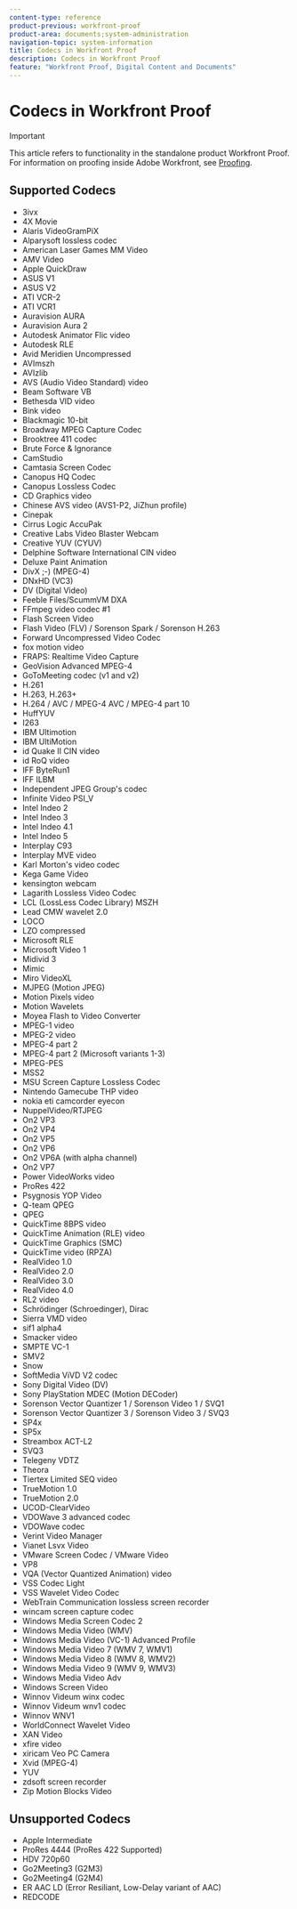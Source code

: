 ```yaml
---
content-type: reference
product-previous: workfront-proof
product-area: documents;system-administration
navigation-topic: system-information
title: Codecs in Workfront Proof
description: Codecs in Workfront Proof
feature: "Workfront Proof, Digital Content and Documents"
---
```


# Codecs in Workfront Proof

>[!IMPORTANT]
>
>This article refers to functionality in the standalone product Workfront Proof. For information on proofing inside Adobe Workfront, see [Proofing](../../../review-and-approve-work/proofing/proofing.md).

## Supported Codecs

* 3ivx
* 4X Movie
* Alaris VideoGramPiX
* Alparysoft lossless codec
* American Laser Games MM Video
* AMV Video
* Apple QuickDraw
* ASUS V1
* ASUS V2
* ATI VCR-2
* ATI VCR1
* Auravision AURA
* Auravision Aura 2
* Autodesk Animator Flic video
* Autodesk RLE
* Avid Meridien Uncompressed
* AVImszh
* AVIzlib
* AVS (Audio Video Standard) video
* Beam Software VB
* Bethesda VID video
* Bink video
* Blackmagic 10-bit
* Broadway MPEG Capture Codec
* Brooktree 411 codec
* Brute Force & Ignorance
* CamStudio
* Camtasia Screen Codec
* Canopus HQ Codec
* Canopus Lossless Codec
* CD Graphics video
* Chinese AVS video (AVS1-P2, JiZhun profile)
* Cinepak
* Cirrus Logic AccuPak
* Creative Labs Video Blaster Webcam
* Creative YUV (CYUV)
* Delphine Software International CIN video
* Deluxe Paint Animation
* DivX ;-) (MPEG-4)
* DNxHD (VC3)
* DV (Digital Video)
* Feeble Files/ScummVM DXA
* FFmpeg video codec #1
* Flash Screen Video
* Flash Video (FLV) / Sorenson Spark / Sorenson H.263
* Forward Uncompressed Video Codec
* fox motion video
* FRAPS: Realtime Video Capture
* GeoVision Advanced MPEG-4
* GoToMeeting codec (v1 and v2)
* H.261
* H.263, H.263+
* H.264 / AVC / MPEG-4 AVC / MPEG-4 part 10
* HuffYUV
* I263
* IBM Ultimotion
* IBM UltiMotion
* id Quake II CIN video
* id RoQ video
* IFF ByteRun1
* IFF ILBM
* Independent JPEG Group's codec
* Infinite Video PSI_V
* Intel Indeo 2
* Intel Indeo 3
* Intel Indeo 4.1
* Intel Indeo 5
* Interplay C93
* Interplay MVE video
* Karl Morton's video codec
* Kega Game Video
* kensington webcam
* Lagarith Lossless Video Codec
* LCL (LossLess Codec Library) MSZH
* Lead CMW wavelet 2.0
* LOCO
* LZO compressed
* Microsoft RLE
* Microsoft Video 1
* Midivid 3
* Mimic
* Miro VideoXL
* MJPEG (Motion JPEG)
* Motion Pixels video
* Motion Wavelets
* Moyea Flash to Video Converter
* MPEG-1 video
* MPEG-2 video
* MPEG-4 part 2
* MPEG-4 part 2 (Microsoft variants 1-3)
* MPEG-PES
* MSS2
* MSU Screen Capture Lossless Codec
* Nintendo Gamecube THP video
* nokia eti camcorder eyecon
* NuppelVideo/RTJPEG
* On2 VP3
* On2 VP4
* On2 VP5
* On2 VP6
* On2 VP6A (with alpha channel)
* On2 VP7
* Power VideoWorks video
* ProRes 422
* Psygnosis YOP Video
* Q-team QPEG
* QPEG
* QuickTime 8BPS video
* QuickTime Animation (RLE) video
* QuickTime Graphics (SMC)
* QuickTime video (RPZA)
* RealVideo 1.0
* RealVideo 2.0
* RealVideo 3.0
* RealVideo 4.0
* RL2 video
* Schrödinger (Schroedinger), Dirac
* Sierra VMD video
* sif1 alpha4
* Smacker video
* SMPTE VC-1
* SMV2
* Snow
* SoftMedia ViVD V2 codec
* Sony Digital Video (DV)
* Sony PlayStation MDEC (Motion DECoder)
* Sorenson Vector Quantizer 1 / Sorenson Video 1 / SVQ1
* Sorenson Vector Quantizer 3 / Sorenson Video 3 / SVQ3
* SP4x
* SP5x
* Streambox ACT-L2
* SVQ3
* Telegeny VDTZ
* Theora
* Tiertex Limited SEQ video
* TrueMotion 1.0
* TrueMotion 2.0
* UCOD-ClearVideo
* VDOWave 3 advanced codec
* VDOWave codec
* Verint Video Manager
* Vianet Lsvx Video
* VMware Screen Codec / VMware Video
* VP8
* VQA (Vector Quantized Animation) video
* VSS Codec Light
* VSS Wavelet Video Codec
* WebTrain Communication lossless screen recorder
* wincam screen capture codec
* Windows Media Screen Codec 2
* Windows Media Video (WMV)
* Windows Media Video (VC-1) Advanced Profile
* Windows Media Video 7 (WMV 7, WMV1)
* Windows Media Video 8 (WMV 8, WMV2)
* Windows Media Video 9 (WMV 9, WMV3)
* Windows Media Video Adv
* Windows Screen Video
* Winnov Videum winx codec
* Winnov Videum wnv1 codec
* Winnov WNV1
* WorldConnect Wavelet Video
* XAN Video
* xfire video
* xiricam Veo PC Camera
* Xvid (MPEG-4)
* YUV
* zdsoft screen recorder
* Zip Motion Blocks Video

## Unsupported Codecs

* Apple Intermediate
* ProRes 4444 (ProRes 422 Supported)
* HDV 720p60
* Go2Meeting3 (G2M3)
* Go2Meeting4 (G2M4)
* ER AAC LD (Error Resiliant, Low-Delay variant of AAC)
* REDCODE

